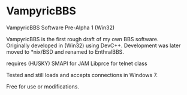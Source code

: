 VampyricBBS
===========

VampyricBBS Software Pre-Alpha 1 (Win32)

VampyricBBS is the first rough draft of my own BBS software.  
Originally developed in (Win32) using DevC++.  Development was later moved to *nix/BSD and renamed to EnthralBBS.

requires (HUSKY) SMAPI for JAM
Libprce for telnet class

Tested and still loads and accepts connections in Windows 7.

Free for use or modifications.
